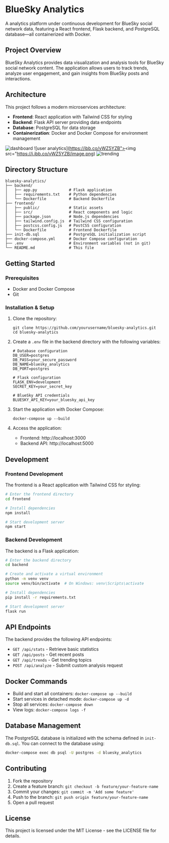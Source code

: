 # BlueSky Analytics

A analytics platform under continuous development for BlueSky social network data, featuring a React frontend, Flask backend, and PostgreSQL database—all containerized with Docker.

## Project Overview

BlueSky Analytics provides data visualization and analysis tools for BlueSky social network content. The application allows users to track trends, analyze user engagement, and gain insights from BlueSky posts and interactions.

## Architecture

This project follows a modern microservices architecture:

-   **Frontend**: React application with Tailwind CSS for styling
-   **Backend**: Flask API server providing data endpoints
-   **Database**: PostgreSQL for data storage
-   **Containerization**: Docker and Docker Compose for environment management

![dashboard](https://i.ibb.co/mrd20BVP/Screenshot-2025-03-03-215845.png)
![user analytics](https://ibb.co/vWZ5YZB"><img src="https://i.ibb.co/vWZ5YZB/image.png)
![trending](https://i.ibb.co/MDSmLgM6/image.png)

## Directory Structure

```
bluesky-analytics/
├── backend/
│   ├── app.py              # Flask application
│   ├── requirements.txt    # Python dependencies
│   └── Dockerfile          # Backend Dockerfile
├── frontend/
│   ├── public/             # Static assets
│   ├── src/                # React components and logic
│   ├── package.json        # Node.js dependencies
│   ├── tailwind.config.js  # Tailwind CSS configuration
│   ├── postcss.config.js   # PostCSS configuration
│   └── Dockerfile          # Frontend Dockerfile
├── init-db.sql             # PostgreSQL initialization script
├── docker-compose.yml      # Docker Compose configuration
├── .env                    # Environment variables (not in git)
└── README.md               # This file
```

## Getting Started

### Prerequisites

-   Docker and Docker Compose
-   Git

### Installation & Setup

1. Clone the repository:

    ```
    git clone https://github.com/yourusername/bluesky-analytics.git
    cd bluesky-analytics
    ```

2. Create a `.env` file in the backend directory with the following variables:

    ```
    # Database configuration
    DB_USER=postgres
    DB_PASS=your_secure_password
    DB_NAME=bluesky_analytics
    DB_PORT=postgres

    # Flask configuration
    FLASK_ENV=development
    SECRET_KEY=your_secret_key

    # BlueSky API credentials
    BLUESKY_API_KEY=your_bluesky_api_key
    ```

3. Start the application with Docker Compose:

    ```
    docker-compose up --build
    ```

4. Access the application:
    - Frontend: http://localhost:3000
    - Backend API: http://localhost:5000

## Development

### Frontend Development

The frontend is a React application with Tailwind CSS for styling:

```bash
# Enter the frontend directory
cd frontend

# Install dependencies
npm install

# Start development server
npm start
```

### Backend Development

The backend is a Flask application:

```bash
# Enter the backend directory
cd backend

# Create and activate a virtual environment
python -m venv venv
source venv/bin/activate  # On Windows: venv\Scripts\activate

# Install dependencies
pip install -r requirements.txt

# Start development server
flask run
```

## API Endpoints

The backend provides the following API endpoints:

-   `GET /api/stats` - Retrieve basic statistics
-   `GET /api/posts` - Get recent posts
-   `GET /api/trends` - Get trending topics
-   `POST /api/analyze` - Submit custom analysis request

## Docker Commands

-   Build and start all containers: `docker-compose up --build`
-   Start services in detached mode: `docker-compose up -d`
-   Stop all services: `docker-compose down`
-   View logs: `docker-compose logs -f`

## Database Management

The PostgreSQL database is initialized with the schema defined in `init-db.sql`. You can connect to the database using:

```bash
docker-compose exec db psql -U postgres -d bluesky_analytics
```

## Contributing

1. Fork the repository
2. Create a feature branch: `git checkout -b feature/your-feature-name`
3. Commit your changes: `git commit -m 'Add some feature'`
4. Push to the branch: `git push origin feature/your-feature-name`
5. Open a pull request

## License

This project is licensed under the MIT License - see the LICENSE file for details.
